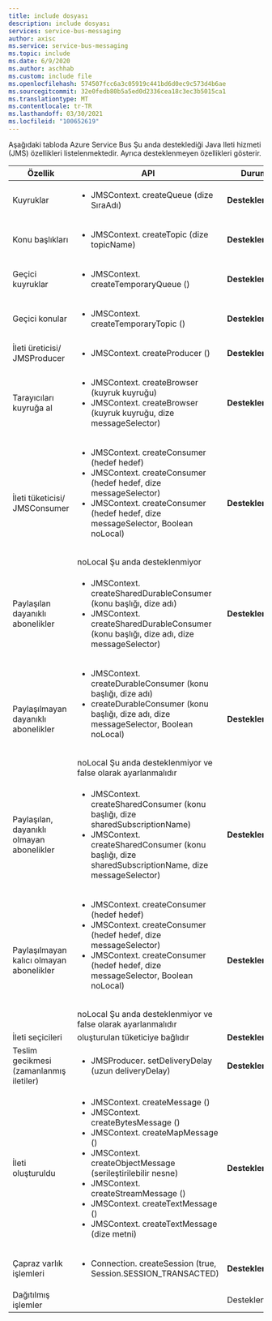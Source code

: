 ```yaml
---
title: include dosyası
description: include dosyası
services: service-bus-messaging
author: axisc
ms.service: service-bus-messaging
ms.topic: include
ms.date: 6/9/2020
ms.author: aschhab
ms.custom: include file
ms.openlocfilehash: 574507fcc6a3c05919c441bd6d0ec9c573d4b6ae
ms.sourcegitcommit: 32e0fedb80b5a5ed0d2336cea18c3ec3b5015ca1
ms.translationtype: MT
ms.contentlocale: tr-TR
ms.lasthandoff: 03/30/2021
ms.locfileid: "100652619"
---
```

Aşağıdaki tabloda Azure Service Bus Şu anda desteklediği Java Ileti hizmeti (JMS) özellikleri listelenmektedir. Ayrıca desteklenmeyen özellikleri gösterir.


| Özellik | API |Durum |
|---|---|---|
| Kuyruklar   | <ul> <li> JMSContext. createQueue (dize SıraAdı) </li> </ul>| **Desteklenir** |
| Konu başlıkları   | <ul> <li> JMSContext. createTopic (dize topicName) </li> </ul>| **Desteklenir** |
| Geçici kuyruklar |<ul> <li> JMSContext. createTemporaryQueue () </li> </ul>| **Desteklenir** |
| Geçici konular |<ul> <li> JMSContext. createTemporaryTopic () </li> </ul>| **Desteklenir** |
| İleti üreticisi/<br/> JMSProducer |<ul> <li> JMSContext. createProducer () </li> </ul>| **Desteklenir** |
| Tarayıcıları kuyruğa al |<ul> <li> JMSContext. createBrowser (kuyruk kuyruğu) </li> <li> JMSContext. createBrowser (kuyruk kuyruğu, dize messageSelector) </li> </ul> | **Desteklenir** |
| İleti tüketicisi/ <br/> JMSConsumer | <ul> <li> JMSContext. createConsumer (hedef hedef) </li> <li> JMSContext. createConsumer (hedef hedef, dize messageSelector) </li> <li> JMSContext. createConsumer (hedef hedef, dize messageSelector, Boolean noLocal)</li> </ul>  <br/> noLocal Şu anda desteklenmiyor | **Desteklenir** |
| Paylaşılan dayanıklı abonelikler | <ul> <li> JMSContext. createSharedDurableConsumer (konu başlığı, dize adı) </li> <li> JMSContext. createSharedDurableConsumer (konu başlığı, dize adı, dize messageSelector) </li> </ul>| **Desteklenir**|
| Paylaşılmayan dayanıklı abonelikler | <ul> <li> JMSContext. createDurableConsumer (konu başlığı, dize adı) </li> <li> createDurableConsumer (konu başlığı, dize adı, dize messageSelector, Boolean noLocal) </li> </ul> <br/> noLocal Şu anda desteklenmiyor ve false olarak ayarlanmalıdır | **Desteklenir** |
| Paylaşılan, dayanıklı olmayan abonelikler |<ul> <li> JMSContext. createSharedConsumer (konu başlığı, dize sharedSubscriptionName) </li> <li> JMSContext. createSharedConsumer (konu başlığı, dize sharedSubscriptionName, dize messageSelector) </li> </ul> | **Desteklenir** |
| Paylaşılmayan kalıcı olmayan abonelikler |<ul> <li> JMSContext. createConsumer (hedef hedef) </li> <li> JMSContext. createConsumer (hedef hedef, dize messageSelector) </li> <li> JMSContext. createConsumer (hedef hedef, dize messageSelector, Boolean noLocal) </li> </ul> <br/> noLocal Şu anda desteklenmiyor ve false olarak ayarlanmalıdır | **Desteklenir** |
| İleti seçicileri | oluşturulan tüketiciye bağlıdır | **Desteklenir** |
| Teslim gecikmesi (zamanlanmış iletiler) | <ul> <li> JMSProducer. setDeliveryDelay (uzun deliveryDelay) </li> </ul>|**Desteklenir**|
| İleti oluşturuldu |<ul> <li> JMSContext. createMessage () </li> <li> JMSContext. createBytesMessage () </li> <li> JMSContext. createMapMessage () </li> <li> JMSContext. createObjectMessage (serileştirilebilir nesne) </li> <li> JMSContext. createStreamMessage () </li> <li> JMSContext. createTextMessage () </li> <li> JMSContext. createTextMessage (dize metni) </li> </ul>| **Desteklenir** |
| Çapraz varlık işlemleri |<ul> <li> Connection. createSession (true, Session.SESSION_TRANSACTED) </li> </ul> | **Desteklenir** |
| Dağıtılmış işlemler || Desteklenmez |
